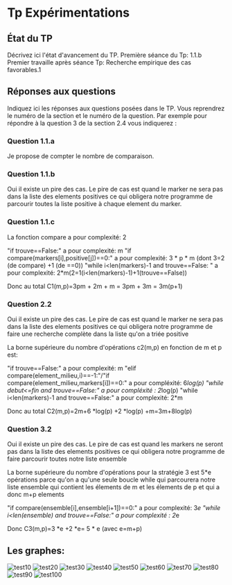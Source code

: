 # Tp Expérimentations


## État du TP

Décrivez ici l'état d'avancement du TP.
Première séance du Tp: 1.1.b
Premier travaille après séance Tp: Recherche empirique des cas favorables.1

## Réponses aux questions

Indiquez ici les réponses aux questions posées dans le TP. Vous
reprendrez le numéro de la section et le numéro de la question. Par
exemple pour répondre à la question 3 de la section 2.4 vous indiquerez :

### Question 1.1.a
Je propose de compter le nombre de comparaison.

### Question 1.1.b
Oui il existe un pire des cas.
Le pire de cas est quand le marker ne sera pas  dans la liste des elements positives ce qui obligera notre programme de parcourir toutes la liste positive à chaque element du marker.

### Question 1.1.c
La fonction compare a pour complexité: 2

"if trouve==False:" a pour complexité: m
"if compare(markers[i],positive[j])==0:" a pour complexité: 3 * p * m (dont 3=2 (de compare) +1 (de ==0))
"while i<len(markers)-1 and trouve==False: " a pour complexité: 2*m(2=1(i<len(markers)-1)+1(trouve==False))

Donc au total C1(m,p)=3pm + 2m + m = 3pm + 3m = 3m(p+1)

### Question 2.2
Oui il existe un pire des cas.
Le pire de cas est quand le marker ne sera pas  dans la liste des elements positives ce qui obligera notre programme de faire une recherche complète dans la liste qu'on a triée positive

La borne supérieure du nombre d'opérations c2(m,p) en fonction de m et p est:

"if trouve==False:" a pour complexité: m
"elif compare(element_milieu,i)==-1:"/"if compare(element_milieu,markers[i])==0:" a pour compléxité: 6*log(p)
"while debut<=fin and trouve==False:" a pour compléxité : 2*log(p)
"while i<len(markers)-1 and trouve==False:" a pour complexité: 2*m

Donc au total C2(m,p)=2m+6 *log(p) +2 *log(p) +m=3m+8log(p)


### Question 3.2
Oui il existe un pire des cas.
Le pire de cas est quand les markers ne seront pas  dans la liste des elements positives ce qui obligera notre programme de faire parcourir toutes notre liste ensemble

La borne supérieure du nombre d'opérations pour la stratégie 3 est  5*e opérations parce qu'on a qu'une seule boucle while qui parcourera notre liste ensemble qui contient les élements de m et les élements de p et qui a donc m+p elements 

"if compare(ensemble[i],ensemble[i+1])==0:" a pour complexité: 3*e
"while i<len(ensemble) and trouve==False:" a pour complexité : 2*e

Donc C3(m,p)=3 *e +2 *e= 5 * e (avec e=m+p)

## Les graphes:
![test10](image-1.png)
![test20](image-2.png)
![test30](image-3.png)
![test40](image-4.png)
![test50](image-5.png)
![test60](image-6.png)
![test70](image-7.png)
![test80](image-8.png)
![test90](image-9.png)
![test100](image-10.png)